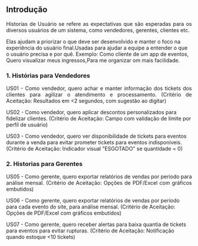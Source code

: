 ## Introdução

<p align = "justify">
Historias de Usuário se refere as expectativas que são esperadas para os diversos usuários de um sistema, como vendedores, gerentes, clientes etc.
</p> 
<p>
  Elas ajudam a priorizar o que deve ser desenvolvido e manter o foco na experiência do usuário final.Usadas para ajudar a equipe a entender o que o usuário precisa e por quê.
  Exemplo:
Como cliente de um app de eventos, Quero visualizar meus ingressos,Para me organizar om mais facilidade.
</p>

### 1. Histórias para Vendedores

<p align = "justify">
US01 - Como vendedor, quero achar e manter informação dos tickets dos clientes para agilizar o atendimento e processamento.
(Critério de Aceitação: Resultados em <2 segundos, com sugestão ao digitar)

US02 - Como vendedor, quero aplicar descontos personalizados para fidelizar clientes.
(Critério de Aceitação: Campo com validação de limite por perfil de usuário)

US03 - Como vendedor, quero ver disponibilidade de tickets para eventos durante a venda para evitar prometer tickets para eventos indisponíveis.
(Critério de Aceitação: Indicador visual "ESGOTADO" se quantidade = 0)
</p>

### 2. Historias para Gerentes

<p align = "justify">
US05 - Como gerente, quero exportar relatórios de vendas por período para análise mensal.
(Critério de Aceitação: Opções de PDF/Excel com gráficos embutidos)
  
US06 - Como gerente, quero exportar relatórios de vendas por período para cada evento do site, para análise mensal.
(Critério de Aceitação: Opções de PDF/Excel com gráficos embutidos)

US07 - Como gerente, quero receber alertas para baixa quantia de tickets para eventos para evitar rupturas.
(Critério de Aceitação: Notificação quando estoque <10 tickets)
</p>

